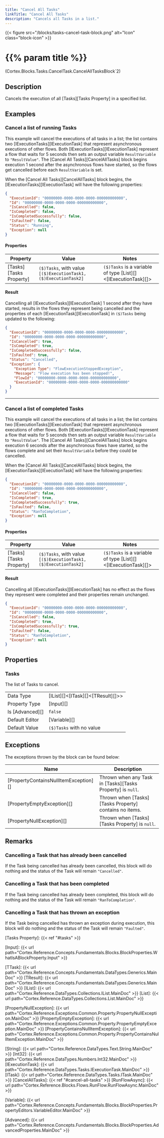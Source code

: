 ```yaml
---
title: "Cancel All Tasks"
linkTitle: "Cancel All Tasks"
description: "Cancels all Tasks in a list."
---
```


{{< figure src="/blocks/tasks-cancel-task-block.png" alt="Icon" class="block-icon" >}}

# {{% param title %}}

<p class="namespace">(Cortex.Blocks.Tasks.CancelTask.CancelAllTasksBlock`2)</p>

## Description

Cancels the execution of all [Tasks][Tasks Property] in a specified list.

## Examples

### Cancel a list of running Tasks

This example will cancel the executions of all tasks in a list; the list contains two [IExecutionTasks][IExecutionTask] that represent asynchronous executions of other flows. Both [IExecutionTasks][IExecutionTask] represent a flow that waits for 5 seconds then sets an output variable `ResultVariable` to `"ResultValue"`. The [Cancel All Tasks][CancelAllTasks] block begins execution 1 second after the asynchronous flows have started, so the flows get cancelled before each `ResultVariable` is set.

When the [Cancel All Tasks][CancelAllTasks] block begins, the [IExecutionTasks][IExecutionTask] will have the following properties:

```json
{
  "ExecutionId": "00000000-0000-0000-0000-000000000000",
  "Id": "00000000-0000-0000-0000-000000000000",
  "IsCancelled": false,
  "IsCompleted": false,
  "IsCompletedSuccessfully": false,
  "IsFaulted": false,
  "Status": "Running",
  "Exception": null
}
```

#### Properties

| Property           | Value                     | Notes                                    |
|--------------------|---------------------------|------------------------------------------|
| [Tasks][Tasks Property] | `($)Tasks`, with value `[($)ExecutionTask1, ($)ExecutionTask2]` | `($)Tasks` is a variable of type [List][]&lt;[IExecutionTask][]&gt; |

#### Result

Cancelling all [IExecutionTasks][IExecutionTask] 1 second after they have started, results in the flows they represent being cancelled and the properties of each [IExecutionTask][IExecutionTask] in `($)Tasks` being updated to the following:

```json
{
  "ExecutionId": "00000000-0000-0000-0000-000000000000",
  "Id": "00000000-0000-0000-0000-000000000000",
  "IsCancelled": true,
  "IsCompleted": true,
  "IsCompletedSuccessfully": false,
  "IsFaulted": true,
  "Status": "Cancelled",
  "Exception": {
    "Exception Type": "FlowExecutionStoppedException",
    "Message": "Flow execution has been stopped!",
    "FlowId": "00000000-0000-0000-0000-000000000000",
    "ExecutionId": "00000000-0000-0000-0000-000000000000"
  }
}
```

***

### Cancel a list of completed Tasks

This example will cancel the executions of all tasks in a list; the list contains two [IExecutionTasks][IExecutionTask] that represent asynchronous executions of other flows. Both [IExecutionTasks][IExecutionTask] represent a flow that waits for 5 seconds then sets an output variable `ResultVariable` to `"ResultValue"`. The [Cancel All Tasks][CancelAllTasks] block begins execution 6 seconds after the asynchronous flows have started, so the flows complete and set their `ResultVariable` before they could be cancelled.

When the [Cancel All Tasks][CancelAllTasks] block begins, the [IExecutionTasks][IExecutionTask] will have the following properties:

```json
{
  "ExecutionId": "00000000-0000-0000-0000-000000000000",
  "Id": "00000000-0000-0000-0000-000000000000",
  "IsCancelled": false,
  "IsCompleted": true,
  "IsCompletedSuccessfully": true,
  "IsFaulted": false,
  "Status": "RanToCompletion",
  "Exception": null
}
```

#### Properties

| Property           | Value                     | Notes                                    |
|--------------------|---------------------------|------------------------------------------|
| [Tasks][Tasks Property] | `($)Tasks`, with value `[($)ExecutionTask1, ($)ExecutionTask2]` | `($)Tasks` is a variable of type [List][]&lt;[IExecutionTask][]&gt; |

#### Result

Cancelling all [IExecutionTasks][IExecutionTask] has no effect as the flows they represent were completed and their properties remain unchanged.

```json
{
  "ExecutionId": "00000000-0000-0000-0000-000000000000",
  "Id": "00000000-0000-0000-0000-000000000000",
  "IsCancelled": false,
  "IsCompleted": true,
  "IsCompletedSuccessfully": true,
  "IsFaulted": false,
  "Status": "RanToCompletion",
  "Exception": null
}
```

## Properties

### Tasks

The list of Tasks to cancel.

| | |
|--------------------|---------------------------|
| Data Type | [IList][]&lt;[ITask][]&lt;[TResult][]&gt;&gt; |
| Property Type | [Input][] |
| Is [Advanced][] | `false` |
| Default Editor | [Variable][] |
| Default Value | `($)Tasks` with no value |

## Exceptions

The exceptions thrown by the block can be found below:

| Name     | Description |
|----------|----------|
| [PropertyContainsNullItemException][] | Thrown when any Task in [Tasks][Tasks Property] is `null`.|
| [PropertyEmptyException][] | Thrown when [Tasks][Tasks Property] contains no items.|
| [PropertyNullException][] | Thrown when [Tasks][Tasks Property] is `null`.|

## Remarks

### Cancelling a Task that has already been cancelled

If the Task being cancelled has already been cancelled, this block will do nothing and the status of the Task will remain `"Cancelled"`.

### Cancelling a Task that has been completed

If the Task being cancelled has already been completed, this block will do nothing and the status of the Task will remain `"RanToCompletion"`.

### Cancelling a Task that has thrown an exception

If the Task being cancelled has thrown an exception during execution, this block will do nothing and the status of the Task will remain `"Faulted"`.

[Tasks Property]: {{< ref "#tasks" >}}

[Input]: {{< url path="Cortex.Reference.Concepts.Fundamentals.Blocks.BlockProperties.WhatIsABlockProperty.Input" >}}

[TTask]: {{< url path="Cortex.Reference.Concepts.Fundamentals.DataTypes.Generics.MainDoc" >}}
[TResult]: {{< url path="Cortex.Reference.Concepts.Fundamentals.DataTypes.Generics.MainDoc" >}}
[IList]: {{< url path="Cortex.Reference.DataTypes.Collections.IList.MainDoc" >}}
[List]: {{< url path="Cortex.Reference.DataTypes.Collections.List.MainDoc" >}}

[PropertyNullException]: {{< url path="Cortex.Reference.Exceptions.Common.Property.PropertyNullException.MainDoc" >}}
[PropertyEmptyException]: {{< url path="Cortex.Reference.Exceptions.Common.Property.PropertyEmptyException.MainDoc" >}}
[PropertyContainsNullItemException]: {{< url path="Cortex.Reference.Exceptions.Common.Property.PropertyContainsNullItemException.MainDoc" >}}

[String]: {{< url path="Cortex.Reference.DataTypes.Text.String.MainDoc" >}}
[Int32]: {{< url path="Cortex.Reference.DataTypes.Numbers.Int32.MainDoc" >}}
[IExecutionTask]: {{< url path="Cortex.Reference.DataTypes.Tasks.IExecutionTask.MainDoc" >}}
[ITask]: {{< url path="Cortex.Reference.DataTypes.Tasks.ITask.MainDoc" >}}
[CancelAllTasks]: {{< ref "#cancel-all-tasks" >}}
[RunFlowAsync]: {{< url path="Cortex.Reference.Blocks.Flows.RunFlow.RunFlowAsync.MainDoc" >}}


[Variable]: {{< url path="Cortex.Reference.Concepts.Fundamentals.Blocks.BlockProperties.PropertyEditors.VariableEditor.MainDoc" >}}

[Advanced]: {{< url path="Cortex.Reference.Concepts.Fundamentals.Blocks.BlockProperties.AdvancedProperties.MainDoc" >}}

